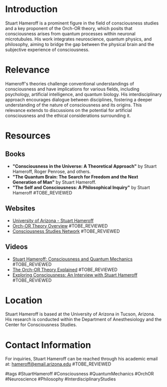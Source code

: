# Introduction
Stuart Hameroff is a prominent figure in the field of consciousness studies and a key proponent of the Orch-OR theory, which posits that consciousness arises from quantum processes within neuronal microtubules. His work integrates neuroscience, quantum physics, and philosophy, aiming to bridge the gap between the physical brain and the subjective experience of consciousness.

# Relevance
Hameroff's theories challenge conventional understandings of consciousness and have implications for various fields, including psychology, artificial intelligence, and quantum biology. His interdisciplinary approach encourages dialogue between disciplines, fostering a deeper understanding of the nature of consciousness and its origins. This relevance extends to discussions on the potential for artificial consciousness and the ethical considerations surrounding it.

# Resources
## Books
- **"Consciousness in the Universe: A Theoretical Approach"** by Stuart Hameroff, Roger Penrose, and others.
- **"The Quantum Brain: The Search for Freedom and the Next Generation of Man"** by Stuart Hameroff.
- **"The Self and Consciousness: A Philosophical Inquiry"** by Stuart Hameroff #TOBE_REVIEWED

## Websites
- [University of Arizona - Stuart Hameroff](https://www.arizona.edu)
- [Orch-OR Theory Overview](https://www.orch-or.com) #TOBE_REVIEWED
- [Consciousness Studies Network](https://www.consciousnessstudies.net) #TOBE_REVIEWED

## Videos
- [Stuart Hameroff: Consciousness and Quantum Mechanics](https://www.youtube.com/watch?v=example) #TOBE_REVIEWED
- [The Orch-OR Theory Explained](https://www.youtube.com/watch?v=example) #TOBE_REVIEWED
- [Exploring Consciousness: An Interview with Stuart Hameroff](https://www.youtube.com/watch?v=example) #TOBE_REVIEWED

# Location
Stuart Hameroff is based at the University of Arizona in Tucson, Arizona. His research is conducted within the Department of Anesthesiology and the Center for Consciousness Studies.

# Contact Information
For inquiries, Stuart Hameroff can be reached through his academic email at: hameroff@email.arizona.edu #TOBE_REVIEWED

#tags 
#StuartHameroff #Consciousness #QuantumMechanics #OrchOR #Neuroscience #Philosophy #InterdisciplinaryStudies
